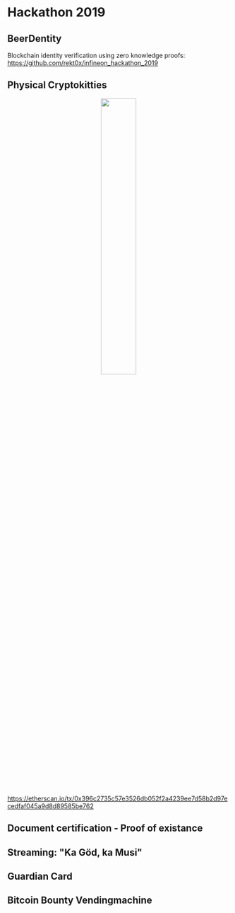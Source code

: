 ﻿# Hackathon 2019

## BeerDentity

Blockchain identity verification using zero knowledge proofs: https://github.com/rekt0x/infineon_hackathon_2019

## Physical Cryptokitties
<p align="center"><img src="../doc/pictures/pictures/cryptokitties.png" width="40%" align="middle"></p>


https://etherscan.io/tx/0x396c2735c57e3526db052f2a4239ee7d58b2d97ecedfaf045a9d8d89585be762


## Document certification - Proof of existance

## Streaming: "Ka Göd, ka Musi"

## Guardian Card

## Bitcoin Bounty Vendingmachine


